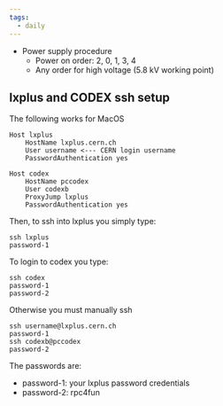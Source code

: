 ```yaml
---
tags:
  - daily
---
```

- Power supply procedure
	- Power on order: 2, 0, 1, 3, 4
	- Any order for high voltage (5.8 kV working point)

## lxplus and CODEX ssh setup
The following works for MacOS

```
Host lxplus
	HostName lxplus.cern.ch
	User username <--- CERN login username
	PasswordAuthentication yes

Host codex
	HostName pccodex
	User codexb
	ProxyJump lxplus
	PasswordAuthentication yes
```

Then, to ssh into lxplus you simply type:

```
ssh lxplus
password-1
```

To login to codex you type:

```
ssh codex
password-1
password-2
```

Otherwise you must manually ssh

```
ssh username@lxplus.cern.ch
password-1
ssh codexb@pccodex
password-2
```

The passwords are:
- password-1: your lxplus password credentials
- password-2: rpc4fun
